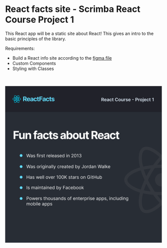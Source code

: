 # React facts site - Scrimba React Course Project 1
This React app will be a static site about React! This gives  an intro to the basic principles of the library.

Requirements:
- Build a React info site according to the <a href="https://www.figma.com/file/xA1rJVQOorqMW6xjGdBLcI/ReactFacts?node-id=0%3A1">figma file</a>
- Custom Components
- Styling with Classes
<br>
<br>
<img src="assets/images/project-thumbnail.png">
